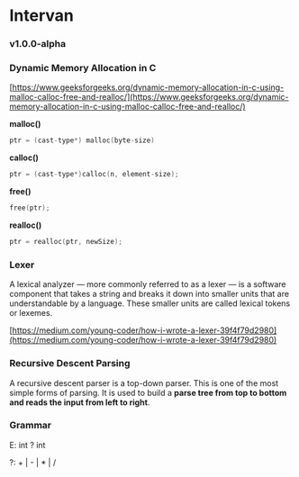 # Intervan

### v1.0.0-alpha

### Dynamic Memory Allocation in C

[https://www.geeksforgeeks.org/dynamic-memory-allocation-in-c-using-malloc-calloc-free-and-realloc/](https://www.geeksforgeeks.org/dynamic-memory-allocation-in-c-using-malloc-calloc-free-and-realloc/)

**malloc()**

```c
ptr = (cast-type*) malloc(byte-size)
```

**calloc()**

```c
ptr = (cast-type*)calloc(n, element-size);
```

**free()**

```c
free(ptr);
```

**realloc()**

```c
ptr = realloc(ptr, newSize);
```

### **Lexer**

A lexical analyzer — more commonly referred to as a lexer — is a software component that takes a string and breaks it down into smaller units that are understandable by a language. These smaller units are called lexical tokens or lexemes.

[https://medium.com/young-coder/how-i-wrote-a-lexer-39f4f79d2980](https://medium.com/young-coder/how-i-wrote-a-lexer-39f4f79d2980)

### **Recursive Descent Parsing**

A recursive descent parser is a top-down parser. This is one of the most simple forms of parsing. It is used to build a **parse tree from top to bottom and reads the input from left to right**.

### **Grammar**

E: int ? int

?: + | - | * | /
